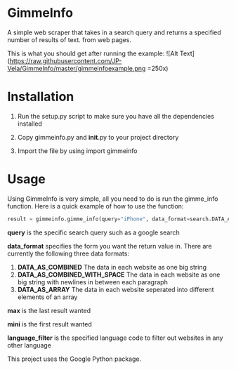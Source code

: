 # GimmeInfo
A simple web scraper that takes in a search query and returns a specified number of results of text. from web pages.

This is what you should get after running the example: ![Alt Text](https://raw.githubusercontent.com/JP-Vela/GimmeInfo/master/gimmeinfoexample.png =250x)

# Installation

1. Run the setup.py script to make sure you have all the dependencies installed

2. Copy gimmeinfo.py and __init__.py to your project directory

3. Import  the file by using import gimmeinfo

# Usage
Using GimmeInfo is very simple, all you need to do is run the gimme_info function.
Here is a quick example of how to use the function:
```python
result = gimmeinfo.gimme_info(query="iPhone", data_format=search.DATA_AS_COMBINED, maxi=2, mini=0,language_filter="en")
```
**query** is the specific search query such as a google search

**data_format** specifies the form you want the return value in.
There are currently the following three data formats:
1. **DATA_AS_COMBINED**             The data in each website as one big string
2. **DATA_AS_COMBINED_WITH_SPACE**                The data in each website as one big string with newlines in between each paragraph
3. **DATA_AS_ARRAY**                The data in each website seperated into different elements of an array

**max** is the last result wanted

**mini** is the first result wanted

**language_filter** is the specified language code to filter out websites in any other language


This project uses the Google Python package.

